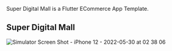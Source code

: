 

Super Digital Mall is a Flutter ECommerce App Template.


## Super Digital Mall

![Simulator Screen Shot - iPhone 12 - 2022-05-30 at 02 38 06](https://user-images.githubusercontent.com/52181725/170891496-9c0cc205-3d8f-4b78-8571-2c3ed9e7fee3.png)

